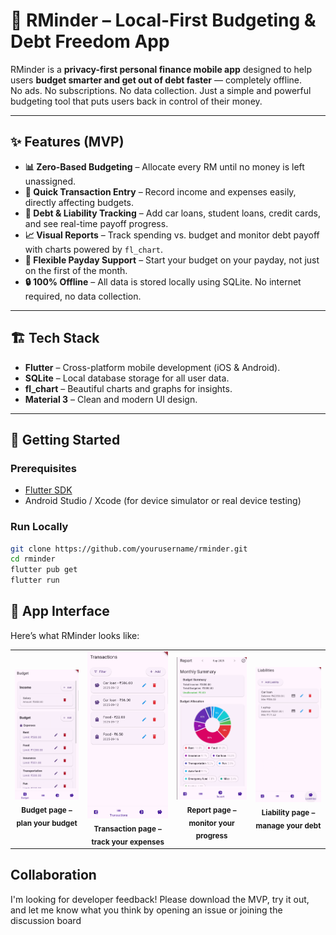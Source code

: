 # 📱 RMinder – Local-First Budgeting & Debt Freedom App

RMinder is a **privacy-first personal finance mobile app** designed to help users **budget smarter and get out of debt faster** — completely offline.  
No ads. No subscriptions. No data collection. Just a simple and powerful budgeting tool that puts users back in control of their money.

---

## ✨ Features (MVP)

- **📊 Zero-Based Budgeting** – Allocate every RM until no money is left unassigned.  
- **💸 Quick Transaction Entry** – Record income and expenses easily, directly affecting budgets.  
- **🏦 Debt & Liability Tracking** – Add car loans, student loans, credit cards, and see real-time payoff progress.  
- **📈 Visual Reports** – Track spending vs. budget and monitor debt payoff with charts powered by `fl_chart`.  
- **📅 Flexible Payday Support** – Start your budget on your payday, not just on the first of the month.  
- **🔒 100% Offline** – All data is stored locally using SQLite. No internet required, no data collection.  

---

## 🏗️ Tech Stack

- **Flutter** – Cross-platform mobile development (iOS & Android).
- **SQLite** – Local database storage for all user data.
- **fl_chart** – Beautiful charts and graphs for insights.
- **Material 3** – Clean and modern UI design.

---

## 🚀 Getting Started

### Prerequisites
- [Flutter SDK](https://docs.flutter.dev/get-started/install)
- Android Studio / Xcode (for device simulator or real device testing)

### Run Locally
```bash
git clone https://github.com/yourusername/rminder.git
cd rminder
flutter pub get
flutter run
```

## 📱 App Interface
Here’s what RMinder looks like:  
<table>
  <tr>
    <td align="center">
      <img src="screenshots/budget_page.png" alt="Budget Screen" width="200"/><br/>
      <sub><b>Budget page – plan your budget</b></sub>
    </td>
    <td align="center">
      <img src="screenshots/transaction_page.png" alt="Add Transaction" width="200"/><br/>
      <sub><b>Transaction page – track your expenses</b></sub>
    </td>
    <td align="center">
      <img src="screenshots/report_page.png" alt="Reporting" width="200"/><br/>
      <sub><b>Report page – monitor your progress</b></sub>
    </td>
    <td align="center">
      <img src="screenshots/liabilities_page.png" alt="Debt Tracking" width="200"/><br/>
      <sub><b>Liability page – manage your debt</b></sub>
    </td>
  </tr>
</table>

## Collaboration
I'm looking for developer feedback! Please download the MVP, try it out, and let me know what you think by opening an issue or joining the discussion board
